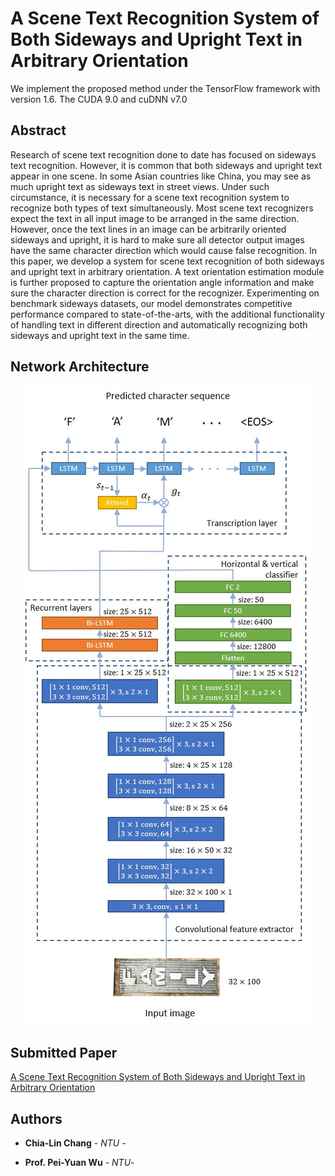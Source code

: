 # A Scene Text Recognition System of Both Sideways and Upright Text in Arbitrary Orientation
We implement the proposed method under the TensorFlow framework with version 1.6. The CUDA 9.0 and cuDNN v7.0
## **Abstract**
Research of scene text recognition done to date has focused on sideways text recognition. However, it is common that both sideways and upright text appear in one scene. In some Asian countries like China, you may see as much upright text as sideways text in street views. Under such circumstance, it is necessary for a scene text recognition system to recognize both types of text simultaneously. Most scene text recognizers expect the text in all input image to be arranged in the same direction. However, once the text lines in an image can be arbitrarily oriented sideways and upright, it is hard to make sure all detector output images have the same character direction which would cause false recognition. In this paper, we develop a system for scene text recognition of both sideways and upright text in arbitrary orientation. A text orientation estimation module is further proposed to capture the orientation angle information and make sure the character direction is correct for the recognizer. Experimenting on benchmark sideways datasets, our model demonstrates competitive performance compared to state-of-the-arts, with the additional functionality of handling text in different direction and automatically recognizing both sideways and upright text in the same time.

## **Network Architecture**
<div align=center><img weight="400" src="https://github.com/R06942112/OCR/blob/master/architecture.jpg"/></div>

## **Submitted Paper**
[A Scene Text Recognition System of Both Sideways and Upright Text in Arbitrary Orientation](https://drive.google.com/file/d/1KJiNZ9y59r3HLvsKfTqU1Oe85zGlFiMo/view?usp=sharing) 

## **Authors**

* **Chia-Lin Chang** - *NTU* - 

* **Prof. Pei-Yuan Wu** - *NTU*- 




